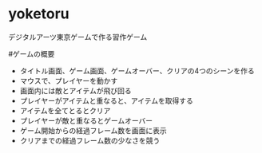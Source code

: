 # yoketoru
デジタルアーツ東京ゲームで作る習作ゲーム


#ゲームの概要
- タイトル画面、ゲーム画面、ゲームオーバー、クリアの4つのシーンを作る
- マウスで、プレイヤーを動かす
- 画面内には敵とアイテムが飛び回る
- プレイヤーがアイテムと重なると、アイテムを取得する
- アイテムを全てとるとクリア
- プレイヤーが敵と重なるとゲームオーバー
- ゲーム開始からの経過フレーム数を画面に表示
- クリアまでの経過フレーム数の少なさを競う
